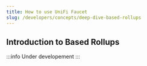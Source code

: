 ```yaml
---
title: How to use UniFi Faucet
slug: /developers/concepts/deep-dive-based-rollups
---
```


## Introduction to Based Rollups

:::info
   Under developement
:::

